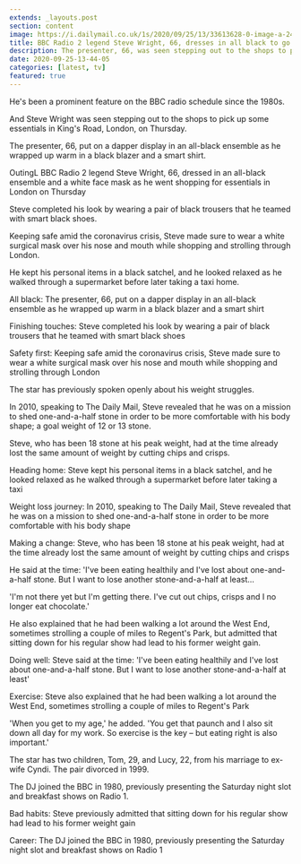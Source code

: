 ```yaml
---
extends: _layouts.post
section: content
image: https://i.dailymail.co.uk/1s/2020/09/25/13/33613628-0-image-a-24_1601035690284.jpg 
title: BBC Radio 2 legend Steve Wright, 66, dresses in all black to go shopping 
description: The presenter, 66, was seen stepping out to the shops to pick up some essentials in Kings Road, London, on Thursday. 
date: 2020-09-25-13-44-05 
categories: [latest, tv] 
featured: true 
--- 
```

He's been a prominent feature on the BBC radio schedule since the 1980s. 

And Steve Wright was seen stepping out to the shops to pick up some essentials in King's Road, London, on Thursday. 

The presenter, 66, put on a dapper display in an all-black ensemble as he wrapped up warm in a black blazer and a smart shirt.

OutingL BBC Radio 2 legend Steve Wright, 66, dressed in an all-black ensemble and a white face mask as he went shopping for essentials in London on Thursday

Steve completed his look by wearing a pair of black trousers that he teamed with smart black shoes.

Keeping safe amid the coronavirus crisis, Steve made sure to wear a white surgical mask over his nose and mouth while shopping and strolling through London. 

He kept his personal items in a black satchel, and he looked relaxed as he walked through a supermarket before later taking a taxi home. 

All black: The presenter, 66, put on a dapper display in an all-black ensemble as he wrapped up warm in a black blazer and a smart shirt

Finishing touches: Steve completed his look by wearing a pair of black trousers that he teamed with smart black shoes

Safety first: Keeping safe amid the coronavirus crisis, Steve made sure to wear a white surgical mask over his nose and mouth while shopping and strolling through London

The star has previously spoken openly about his weight struggles.

In 2010, speaking to The Daily Mail, Steve revealed that he was on a mission to shed one-and-a-half stone in order to be more comfortable with his body shape; a goal weight of 12 or 13 stone. 

Steve, who has been 18 stone at his peak weight, had at the time already lost the same amount of weight by cutting chips and crisps.

Heading home: Steve kept his personal items in a black satchel, and he looked relaxed as he walked through a supermarket before later taking a taxi

Weight loss journey: In 2010, speaking to The Daily Mail, Steve revealed that he was on a mission to shed one-and-a-half stone in order to be more comfortable with his body shape

Making a change: Steve, who has been 18 stone at his peak weight, had at the time already lost the same amount of weight by cutting chips and crisps

He said at the time: 'I've been eating healthily and I've lost about one-and-a-half stone. But I want to lose another stone-and-a-half at least...

'I'm not there yet but I'm getting there. I've cut out chips, crisps and I no longer eat chocolate.' 

He also explained that he had been walking a lot around the West End, sometimes strolling a couple of miles to Regent's Park, but admitted that sitting down for his regular show had lead to his former weight gain.

Doing well: Steve said at the time: 'I've been eating healthily and I've lost about one-and-a-half stone. But I want to lose another stone-and-a-half at least'

Exercise: Steve also explained that he had been walking a lot around the West End, sometimes strolling a couple of miles to Regent's Park

'When you get to my age,' he added. 'You get that paunch and I also sit down all day for my work. So exercise is the key – but eating right is also important.'  

The star has two children, Tom, 29, and Lucy, 22, from his marriage to ex-wife Cyndi. The pair divorced in 1999. 

The DJ joined the BBC in 1980, previously presenting the Saturday night slot and breakfast shows on Radio 1. 

Bad habits: Steve previously admitted that sitting down for his regular show had lead to his former weight gain

Career: The DJ joined the BBC in 1980, previously presenting the Saturday night slot and breakfast shows on Radio 1

